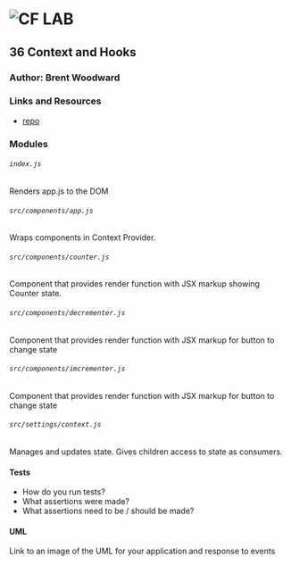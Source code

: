 ![CF](http://i.imgur.com/7v5ASc8.png) LAB
=================================================

## 36 Context and Hooks

### Author: Brent Woodward

### Links and Resources
* [repo](https://github.com/BrentTech/36-context-and-hooks)

### Modules
###### `index.js`
Renders app.js to the DOM
###### `src/components/app.js`
Wraps components in Context Provider.
###### `src/components/counter.js`
Component that provides render function with JSX markup showing Counter state.
###### `src/components/decrementer.js`
Component that provides render function with JSX markup for button to change state
###### `src/components/imcrementer.js`
Component that provides render function with JSX markup for button to change state
###### `src/settings/context.js`
Manages and updates state. Gives children access to state as consumers.
  
#### Tests
* How do you run tests?
* What assertions were made?
* What assertions need to be / should be made?

#### UML
Link to an image of the UML for your application and response to events

